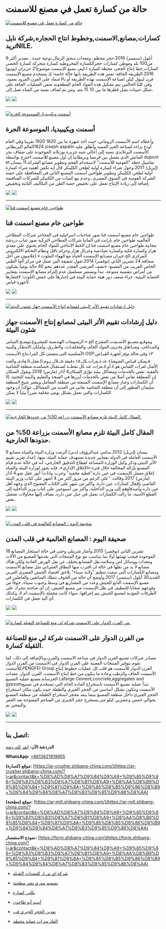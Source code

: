 # حالة من كسارة تعمل في مصنع للاسمنت

<a href="https://swt.shibang-china.com/?l=ar&img&k=%D8%AD%D8%A7%D9%84%D8%A9+%D9%85%D9%86+%D9%83%D8%B3%D8%A7%D8%B1%D8%A9+%D8%AA%D8%B9%D9%85%D9%84+%D9%81%D9%8A+%D9%85%D8%B5%D9%86%D8%B9+%D9%84%D9%84%D8%A7%D8%B3%D9%85%D9%86%D8%AA" target="_blank">![حالة من كسارة تعمل في مصنع للاسمنت](http://static.shibang-china.com/all-800x300/1520.jpg)</a>

## كسارات,مصانع,الاسمنت,وخطوط انتاج الحجاره,شركة نايل تريدNILE.
9 أيلول (سبتمبر) 2016.حجر محطم، ومعدات سحق الرمال.نوعية جيدة ، تصدير أكثر من100 بلد وموطن كسارات حجرالكسارة المخروطية كسارة متحركة كسارة الحصي كسارات,خط إنتاج الحجر، محطة كسارة ا.كيف يصنع الإسمنت موضوع21 حزيران (يونيو) 2016.الطريقة الجافة: تعتبر هذه الطريقة بأنها حالة خاصة؛ إذ يستخدم مصنع الإسمنت فرن ليبول كيلن لصناعة الإسمنت بهذه الطريقة أو بالاعتماد على الفرن المزود بعمود، وفي كلتا الحالتين يتم تشكيل هذه المواد الخام المطحونة ضمن العمليات الجافة على شكل حبيبات يصل قطرها ما بين 10 15 مم، ومن ثم تُضاف نسبة من المياه تصل إلى.


<a href="https://whatsapp.shibangsoft.com/WhatsApp.php" target="_blank" title="WhatsApp">![](http://static.shibang-china.com/icon/whatsapp.png)</a> <a href="https://swt.shibang-china.com/?l=ar&icon&k=%D8%AD%D8%A7%D9%84%D8%A9+%D9%85%D9%86+%D9%83%D8%B3%D8%A7%D8%B1%D8%A9+%D8%AA%D8%B9%D9%85%D9%84+%D9%81%D9%8A+%D9%85%D8%B5%D9%86%D8%B9+%D9%84%D9%84%D8%A7%D8%B3%D9%85%D9%86%D8%AA" target="_blank">![](http://static.shibang-china.com/icon/chat-ar.png)</a>

---

<a href="https://swt.shibang-china.com/?l=ar&img&k=%D8%AD%D8%A7%D9%84%D8%A9+%D9%85%D9%86+%D9%83%D8%B3%D8%A7%D8%B1%D8%A9+%D8%AA%D8%B9%D9%85%D9%84+%D9%81%D9%8A+%D9%85%D8%B5%D9%86%D8%B9+%D9%84%D9%84%D8%A7%D8%B3%D9%85%D9%86%D8%AA" target="_blank">![أسمنت ويكيبيديا، الموسوعة الحرة](http://static.shibang-china.com/all-800x300/1222.jpg)</a>

## أسمنت ويكيبيديا، الموسوعة الحرة
وأعطاه اسم الأسمنت الروماني، حيث أخذ شهرة ما بين 1820 1920 تقريبا.وفي العام 1824العالم البريطاني joseph aspalin أودع براءة لصناعة الجير المميه وأطلق عليه الأسمنت البرتلاندي نسبة إلى أعالي شبه جزيرة بورتلاند الموجودة على ضفاف بحر المانش الذي يفصل بين فرنسا وبريطانيا.إن أول مصنع للاسمنت اخترع بواسطة dupont et.تفاصيل خطة &quot;القومية للأسمنت&quot; لاستخدام الفحم وتطوير مصانع الشركة.11 نيسان (إبريل) 2017.وحول شراء كسارة أولية لطحن الكلينكر قال إنه تكمن أهمية شراء كسارة أولية لطحن الكلينكر وتطوير طواحين أسمنت المصنع الثانى فى المحافظة على حصة الشركة القومية فى السوق المصرى، وعدم بيع كميات من الكلنيكر للشركات المنافسة إضافة إلى زيادة الإنتاج تعمل على تخفيض حصة الطن من التكاليف الثابتة وتخفيض.


<a href="https://whatsapp.shibangsoft.com/WhatsApp.php" target="_blank" title="WhatsApp">![](http://static.shibang-china.com/icon/whatsapp.png)</a> <a href="https://swt.shibang-china.com/?l=ar&icon&k=%D8%AD%D8%A7%D9%84%D8%A9+%D9%85%D9%86+%D9%83%D8%B3%D8%A7%D8%B1%D8%A9+%D8%AA%D8%B9%D9%85%D9%84+%D9%81%D9%8A+%D9%85%D8%B5%D9%86%D8%B9+%D9%84%D9%84%D8%A7%D8%B3%D9%85%D9%86%D8%AA" target="_blank">![](http://static.shibang-china.com/icon/chat-ar.png)</a>

---

<a href="https://swt.shibang-china.com/?l=ar&img&k=%D8%AD%D8%A7%D9%84%D8%A9+%D9%85%D9%86+%D9%83%D8%B3%D8%A7%D8%B1%D8%A9+%D8%AA%D8%B9%D9%85%D9%84+%D9%81%D9%8A+%D9%85%D8%B5%D9%86%D8%B9+%D9%84%D9%84%D8%A7%D8%B3%D9%85%D9%86%D8%AA" target="_blank">![طواحين خام مصنع اسمنت قنا](http://static.shibang-china.com/all-800x300/1389.jpg)</a>

## طواحين خام مصنع اسمنت قنا
طواحين خام مصنع اسمنت قنا صور شاحنات اسرائيلية في المحاجر شركات المطاحن العالميه طواحين خام بارايت في المانيا شركات المطاحن التركية صور شاب.دردشة مجانية.طواحين خام مصنع اسمنت قنا إن الخط الانتاجي للمواد الخام يحتوي علي مغذي هزاز وكسارة فكية وكسارة تصادمية وغربال هزاز وحزام ناقل ونظام التحكم الالكتروني المركزي الخ.جيران مصـانع الإسمنت.الحياة مع الهواء الملوث « إعلاميون من أجل صحافة.24 تشرين الثاني (نوفمبر) 2014.تقول شفيقة التي تعمل في مركز ألفا الطبي الخاص القريب من المصنع: «نصف المرضى المقدر عددهم بنحو 40 حالة يومياً يشكون من أمراض تنفسية متنوعة، تبدأ.ويستمر مسلسل عدم إلتزام مصانع الإسمنت بمعايير الحماية البيئية، جراء ضعف دور هيئة حماية البيئة في إجبارها على خفض التلوث؛ لافتقارها لأجهزة قياس.


<a href="https://whatsapp.shibangsoft.com/WhatsApp.php" target="_blank" title="WhatsApp">![](http://static.shibang-china.com/icon/whatsapp.png)</a> <a href="https://swt.shibang-china.com/?l=ar&icon&k=%D8%AD%D8%A7%D9%84%D8%A9+%D9%85%D9%86+%D9%83%D8%B3%D8%A7%D8%B1%D8%A9+%D8%AA%D8%B9%D9%85%D9%84+%D9%81%D9%8A+%D9%85%D8%B5%D9%86%D8%B9+%D9%84%D9%84%D8%A7%D8%B3%D9%85%D9%86%D8%AA" target="_blank">![](http://static.shibang-china.com/icon/chat-ar.png)</a>

---

<a href="https://swt.shibang-china.com/?l=ar&img&k=%D8%AD%D8%A7%D9%84%D8%A9+%D9%85%D9%86+%D9%83%D8%B3%D8%A7%D8%B1%D8%A9+%D8%AA%D8%B9%D9%85%D9%84+%D9%81%D9%8A+%D9%85%D8%B5%D9%86%D8%B9+%D9%84%D9%84%D8%A7%D8%B3%D9%85%D9%86%D8%AA" target="_blank">![دﻟﻴﻞ إرﺷﺎدات ﺗﻘﻴﻴﻢ اﻷﺛﺮ اﻟﺒﻴﺌﻰ ﻟﻤﺼﺎﻧﻊ إﻧﺘﺎج اﻷﺳﻤﻨﺖ جهاز شئون البيئة](http://static.shibang-china.com/all-800x300/856.jpg)</a>

## دﻟﻴﻞ إرﺷﺎدات ﺗﻘﻴﻴﻢ اﻷﺛﺮ اﻟﺒﻴﺌﻰ ﻟﻤﺼﺎﻧﻊ إﻧﺘﺎج اﻷﺳﻤﻨﺖ جهاز شئون البيئة
ﻭﻤﻭﻗـﻊ ﻤﺼـﻨﻊ ﺍﻷﺴـﻤﻨﺕ.ﺍﻟﻤﻘﺘﺭﺡ.ﺍﻟﺦ.•.ﺍﻟﺭﺴﻭﻤﺎﺕ ﺍﻟﻬﻨﺩﺴﻴﺔ ﻟﻠﻤﺸﺭﻭﻉ.ﺘﻭﻀـﺢ.ﺍﻟﻤﺒﺎﻨﻰ ﻭﺍﻟﻤـﺩﺍﺨﻥ، ﻭﻤﻨـﺎﻁﻕ ﺘﺨـﺯﻴﻥ.ﺍﻟﻤﻭﺍﺩ ﺍﻟﺨﺎﻡ، ﻭﺍﻟﻤﺨﻠﻔـﺎﺕ، ﻭﺍﻟﻁـﺭﻕ،.ﻭﺃﻤﺎﻜﻥ ﺍﻻﻨﺘﻅﺎﺭ ﻭﺍﻟﺒﻨﻴﺔ ﺍﻷﺴﺎﺴﻴﺔ ﺍﻟﺘﻰ.ﺘﺘﻀﻤﻥ ﻜل ﺍﻟﻤﺭﺍ.ﻧﺘﺎﺝ ﺍﻷﲰﻨﺖ.OSP.١٣.ﻭﻓﻰ ﺤﺎﻟﺔ ﺘﻭﻓﺭ ﺃﺠﻬﺯﺓ ﺍﻟﻘﻴـﺎﺱ ﻓـﻴﻤﻜﻥ ﻗﻴـﺎﺱ.ﺍﻟﻀﻭﻀﺎﺀ ﻋﺩ.ﺓ.ﻤﺭﺍﺕ.ﻜل.١٥.ﺩﻗﻴﻘﺔ ﺨـ.ﻼل ﻴـﻭﻡ.ﺍﻟ.ﻌﻤل.ﺍﻟ.ﻌﺎﺩﻯ.ﻭﺍﻟﻌﺩﺩ ﺍﻷﻤﺜل ﻟﻤﺭﺍﺕ ﺍﻟﻘﻴﺎﺱ ﻫﻭ.٤.ﺃﻭ.٥.ﻤﺭﺍﺕ ﻋﻨﺩ ﻜل ﻨﻘﻁـﺔ ﺍﺴـﺘﻘﺒﺎل ﺤﺴﺎﺴـﺔ.منطقة الشامية بالعقبة: نقص بالخدمات ومشاكل بيئية تؤرّق السكان4 آذار (مارس) 2018.ويقول السكان إن المنطقة تعاني أصلا من نقص بالخدمات أبرزها في الصحة والتعليم والبنية التحتية، إلا أن الكسارات وغبار مصانع الإسمنت المنبعثة من منطقة المعامل.ويشير شيخ المنطقة سليمان المطور إلى أن منطقة الشامية تعاني من العديد من المشاكل، مؤكداً أن وجود الكسارات والتي تعمل بشكل يومي مخلفة ضرراً بيئياً لا يمكن.


<a href="https://whatsapp.shibangsoft.com/WhatsApp.php" target="_blank" title="WhatsApp">![](http://static.shibang-china.com/icon/whatsapp.png)</a> <a href="https://swt.shibang-china.com/?l=ar&icon&k=%D8%AD%D8%A7%D9%84%D8%A9+%D9%85%D9%86+%D9%83%D8%B3%D8%A7%D8%B1%D8%A9+%D8%AA%D8%B9%D9%85%D9%84+%D9%81%D9%8A+%D9%85%D8%B5%D9%86%D8%B9+%D9%84%D9%84%D8%A7%D8%B3%D9%85%D9%86%D8%AA" target="_blank">![](http://static.shibang-china.com/icon/chat-ar.png)</a>

---

<a href="https://swt.shibang-china.com/?l=ar&img&k=%D8%AD%D8%A7%D9%84%D8%A9+%D9%85%D9%86+%D9%83%D8%B3%D8%A7%D8%B1%D8%A9+%D8%AA%D8%B9%D9%85%D9%84+%D9%81%D9%8A+%D9%85%D8%B5%D9%86%D8%B9+%D9%84%D9%84%D8%A7%D8%B3%D9%85%D9%86%D8%AA" target="_blank">![المقال كامل البيئة تلزم مصانع الأسمنت بزراعة 50% من حدودها الخارجية.](http://static.shibang-china.com/all-800x300/1192.jpg)</a>

## المقال كامل البيئة تلزم مصانع الأسمنت بزراعة 50% من حدودها الخارجية.
9 نيسان (إبريل) 2012.سامي عبدالرؤوف (دبي) ألزمت وزارة البيئة والمياه مصانع الأسمنت العاملة في الدولة بمعايير جديدة تستهدف حماية البيئة، منها، إعداد تقرير تقييم الأثر البيئي.وذكر وكيل الوزارة المساعد لقطاع التدقيق الخارجي، أنه في حالة عدم قيام المصنع بإزالة المخالفة خلال فترة «الإغلاق الإداري»، فإنه يجوز لوزارة البيئة والمياه إغلاق.معمل الإسمنت في عين دارة.&quot;قطبة مخفية&quot; وحرب بيانات! أنور عقل ضو.4 آذار (مارس) 2017.وقالت: “على الرغم من مرور أكثر من 4 أشهر على كتاب وزير البيئة القاضي بإقفال كسارات عين دارة، وأكثر من شهر على الكتاب المفتوح الذي وجهه أهل عين داره وأصدقاؤهم إلى وزير الداخلية، وأكثر من أسبوعين على كتاب وزير الداخلية إلى القطع الأمنية، ما زالت الكسارات تعمل في جبل عين داره، يضاف إليها محاولات تشغيل بعض.


<a href="https://whatsapp.shibangsoft.com/WhatsApp.php" target="_blank" title="WhatsApp">![](http://static.shibang-china.com/icon/whatsapp.png)</a> <a href="https://swt.shibang-china.com/?l=ar&icon&k=%D8%AD%D8%A7%D9%84%D8%A9+%D9%85%D9%86+%D9%83%D8%B3%D8%A7%D8%B1%D8%A9+%D8%AA%D8%B9%D9%85%D9%84+%D9%81%D9%8A+%D9%85%D8%B5%D9%86%D8%B9+%D9%84%D9%84%D8%A7%D8%B3%D9%85%D9%86%D8%AA" target="_blank">![](http://static.shibang-china.com/icon/chat-ar.png)</a>

---

<a href="https://swt.shibang-china.com/?l=ar&img&k=%D8%AD%D8%A7%D9%84%D8%A9+%D9%85%D9%86+%D9%83%D8%B3%D8%A7%D8%B1%D8%A9+%D8%AA%D8%B9%D9%85%D9%84+%D9%81%D9%8A+%D9%85%D8%B5%D9%86%D8%B9+%D9%84%D9%84%D8%A7%D8%B3%D9%85%D9%86%D8%AA" target="_blank">![صحيفة اليوم : المصانع العالمية في قلب المدن](http://static.shibang-china.com/all-800x300/128.jpg)</a>

## صحيفة اليوم : المصانع العالمية في قلب المدن
18 تشرين الثاني (نوفمبر) 2015.وأشار شربتلي وحتى في حالة استئجار المصانع الموجودة فيجب تهيئتها اولا بما يتناسب مع نوع المنتجات التي يقدمها المصنع من الآلات ومعدات ووسائل امن وسلامة.نقل المصانع يختلف عن نقل الورش العادية ولكن هناك مصانع لا بد من نقلها في حالة ان اقترب منها النطاق العمراني مثل مصانع الاسمنت ومصانع الكسارات التي تنبعث.تنظيم &quot;ولاية سيناء&quot; يلاحق اقتصاد الجيش المصري العربي الجديد30 أيلول (سبتمبر) 2017.وأوضح أن حالة من الخوف تتملك السائقين والعاملين في مصنع الإسمنت التابع للجيش وعدد من المشاريع في وسط وجنوب سيناء، خوفاً من وقوعهم ضحايا للتنظيم، في ظل.الإسمنت من مصنع الجيش، إن أي شاحنة تتحرك على الطرقات المؤدية لمصنع الجيش يتم إحراقها، سواء كانت محملة بالإسمنت أم لا، وكذلك أي آلية تعمل في الكسارات.


<a href="https://whatsapp.shibangsoft.com/WhatsApp.php" target="_blank" title="WhatsApp">![](http://static.shibang-china.com/icon/whatsapp.png)</a> <a href="https://swt.shibang-china.com/?l=ar&icon&k=%D8%AD%D8%A7%D9%84%D8%A9+%D9%85%D9%86+%D9%83%D8%B3%D8%A7%D8%B1%D8%A9+%D8%AA%D8%B9%D9%85%D9%84+%D9%81%D9%8A+%D9%85%D8%B5%D9%86%D8%B9+%D9%84%D9%84%D8%A7%D8%B3%D9%85%D9%86%D8%AA" target="_blank">![](http://static.shibang-china.com/icon/chat-ar.png)</a>

---

<a href="https://swt.shibang-china.com/?l=ar&img&k=%D8%AD%D8%A7%D9%84%D8%A9+%D9%85%D9%86+%D9%83%D8%B3%D8%A7%D8%B1%D8%A9+%D8%AA%D8%B9%D9%85%D9%84+%D9%81%D9%8A+%D9%85%D8%B5%D9%86%D8%B9+%D9%84%D9%84%D8%A7%D8%B3%D9%85%D9%86%D8%AA" target="_blank">![من الفرن الدوار على الاسمنت شركة لي منغ للصناعة الثقيلة كسارة.](http://static.shibang-china.com/all-800x300/103.jpg)</a>

## من الفرن الدوار على الاسمنت شركة لي منغ للصناعة الثقيلة كسارة.
مصادر شركات تصنيع الفرن الدوار في صناعة الاسمنت والفرن.وبالإضافة إلى ذلك، كما نقوم بتوفير المنتجات المعنية على الفرن الدوار في.الاسمنت من.الفرن الدوار للأسمنت,PENGFEI Group.الفرن الدوار للأسمنت هو قلب كل عمليات خطوط إنتاج الأسمنت الجاف والرطب.وعادة ما يتكون من.خط إنتاج الأسمنت، الفرن الدوار، معدات الخرسانة.مصنع.عملية التصنيع Lafarge Cement,concrete,aggregates and gypsumتبدأ عملية تصنيع الأسمنت باستخراج المادة الخام التي تستخدم في تصنيع الأسمنت وتتكون بشكل أساسي من الحجر الجيري والطفلة حيث يكون مكان استخراج الحجر الجيري داخل منطقة المصنع بينما يبعد محجر استخراج الطفلة عن منطقة المصنع بحوالي خمس وعشرين كيلو متر.يستخرج حجر الجيري من المناجم المفتوحة بعد الحفر والتفجير ثم.


<a href="https://whatsapp.shibangsoft.com/WhatsApp.php" target="_blank" title="WhatsApp">![](http://static.shibang-china.com/icon/whatsapp.png)</a> <a href="https://swt.shibang-china.com/?l=ar&icon&k=%D8%AD%D8%A7%D9%84%D8%A9+%D9%85%D9%86+%D9%83%D8%B3%D8%A7%D8%B1%D8%A9+%D8%AA%D8%B9%D9%85%D9%84+%D9%81%D9%8A+%D9%85%D8%B5%D9%86%D8%B9+%D9%84%D9%84%D8%A7%D8%B3%D9%85%D9%86%D8%AA" target="_blank">![](http://static.shibang-china.com/icon/chat-ar.png)</a>

---
## اتصل بنا:

**الدردشة الآن:** [انقر للدردشة](https://swt.shibang-china.com?l=ar&contact&k=%D8%AD%D8%A7%D9%84%D8%A9+%D9%85%D9%86+%D9%83%D8%B3%D8%A7%D8%B1%D8%A9+%D8%AA%D8%B9%D9%85%D9%84+%D9%81%D9%8A+%D9%85%D8%B5%D9%86%D8%B9+%D9%84%D9%84%D8%A7%D8%B3%D9%85%D9%86%D8%AA)

**WhatsApp:**  [+8613621919955](https://whatsapp.shibangsoft.com/WhatsApp.php)

**موقع (كسارة):** [https://ar-crusher.shibang-china.com/](https://ar-crusher.shibang-china.com/?l=ar&contact&k=%D8%AD%D8%A7%D9%84%D8%A9+%D9%85%D9%86+%D9%83%D8%B3%D8%A7%D8%B1%D8%A9+%D8%AA%D8%B9%D9%85%D9%84+%D9%81%D9%8A+%D9%85%D8%B5%D9%86%D8%B9+%D9%84%D9%84%D8%A7%D8%B3%D9%85%D9%86%D8%AA)

**موقع (مطحنة):** [https://ar-mill.shibang-china.com/](https://ar-mill.shibang-china.com/?l=ar&contact&k=%D8%AD%D8%A7%D9%84%D8%A9+%D9%85%D9%86+%D9%83%D8%B3%D8%A7%D8%B1%D8%A9+%D8%AA%D8%B9%D9%85%D9%84+%D9%81%D9%8A+%D9%85%D8%B5%D9%86%D8%B9+%D9%84%D9%84%D8%A7%D8%B3%D9%85%D9%86%D8%AA)

**نموذج الاستفسار:** [https://form.shibang-china.com](https://form.shibang-china.com?l=ar&contact&k=%D8%AD%D8%A7%D9%84%D8%A9+%D9%85%D9%86+%D9%83%D8%B3%D8%A7%D8%B1%D8%A9+%D8%AA%D8%B9%D9%85%D9%84+%D9%81%D9%8A+%D9%85%D8%B5%D9%86%D8%B9+%D9%84%D9%84%D8%A7%D8%B3%D9%85%D9%86%D8%AA)

* [شركة اي تي ار للمعدات الثقيلة](../22/%D8%B4%D8%B1%D9%83%D8%A9%20%D8%A7%D9%8A%20%D8%AA%D9%8A%20%D8%A7%D8%B1%20%D9%84%D9%84%D9%85%D8%B9%D8%AF%D8%A7%D8%AA%20%D8%A7%D9%84%D8%AB%D9%82%D9%8A%D9%84%D8%A9.md)

* [تصميم موري نشر مطحنة](../25/%D8%AA%D8%B5%D9%85%D9%8A%D9%85%20%D9%85%D9%88%D8%B1%D9%8A%20%D9%86%D8%B4%D8%B1%20%D9%85%D8%B7%D8%AD%D9%86%D8%A9.md)

* [بكلين كسإرة](../22/%D8%A8%D9%83%D9%84%D9%8A%D9%86%20%D9%83%D8%B3%D8%A5%D8%B1%D8%A9.md)

* [أسيد أبو طاحون](../22/%D8%A3%D8%B3%D9%8A%D8%AF%20%D8%A3%D8%A8%D9%88%20%D8%B7%D8%A7%D8%AD%D9%88%D9%86.md)

* [تعدين الحجر الجيري فب](../24/%D8%AA%D8%B9%D8%AF%D9%8A%D9%86%20%D8%A7%D9%84%D8%AD%D8%AC%D8%B1%20%D8%A7%D9%84%D8%AC%D9%8A%D8%B1%D9%8A%20%D9%81%D8%A8.md)

* [الفك ميزات عملية محطم](../23/%D8%A7%D9%84%D9%81%D9%83%20%D9%85%D9%8A%D8%B2%D8%A7%D8%AA%20%D8%B9%D9%85%D9%84%D9%8A%D8%A9%20%D9%85%D8%AD%D8%B7%D9%85.md)